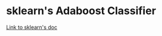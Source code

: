 # sklearn's Adaboost Classifier

[Link to sklearn's doc](https://scikit-learn.org/stable/modules/generated/sklearn.ensemble.AdaBoostClassifier.html)
